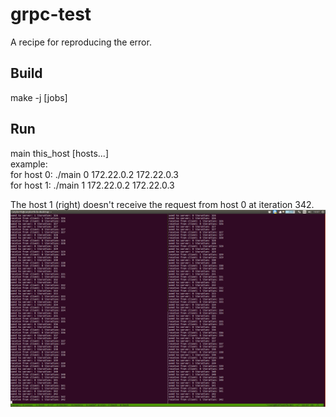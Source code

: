# grpc-test
A recipe for reproducing the error.  

Build
-----
make -j [jobs]

Run
---
main this_host [hosts...]  
example:  
for host 0: ./main 0 172.22.0.2 172.22.0.3  
for host 1: ./main 1 172.22.0.2 172.22.0.3  

The host 1 (right) doesn't receive the request from host 0 at iteration 342.
![screenshot](https://raw.githubusercontent.com/CaryLorrk/grpc-test/master/screenshot.png)
